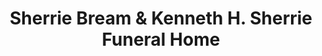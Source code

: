 ---
title: "Sherrie Bream & Kenneth H. Sherrie Funeral Home"
url: /gasport/sherrie-bream-and-kenneth-h-sherrie-funeral-home/
shop: funeral directors
---